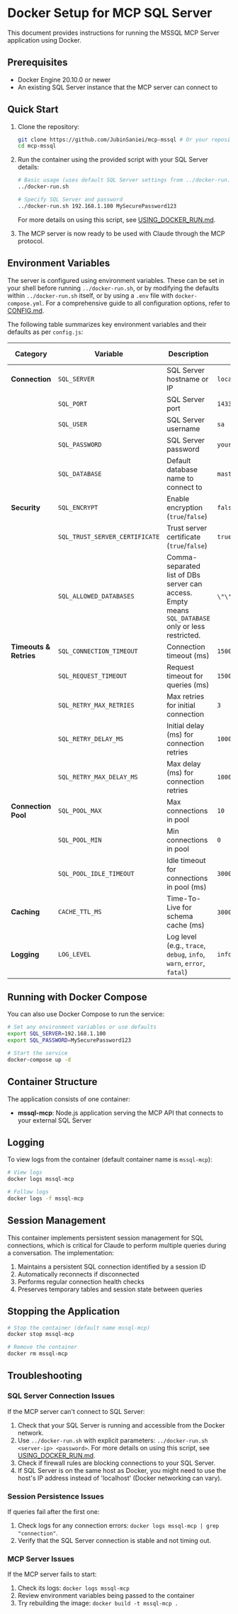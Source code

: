 # Docker Setup for MCP SQL Server

This document provides instructions for running the MSSQL MCP Server application using Docker.

## Prerequisites

- Docker Engine 20.10.0 or newer
- An existing SQL Server instance that the MCP server can connect to

## Quick Start

1. Clone the repository:
   ```bash
   git clone https://github.com/JubinSaniei/mcp-mssql # Or your repository URL
   cd mcp-mssql
   ```

2. Run the container using the provided script with your SQL Server details:
   ```bash
   # Basic usage (uses default SQL Server settings from ../docker-run.sh)
   ../docker-run.sh

   # Specify SQL Server and password
   ../docker-run.sh 192.168.1.100 MySecurePassword123
   ```
   For more details on using this script, see [USING_DOCKER_RUN.md](USING_DOCKER_RUN.md).

3. The MCP server is now ready to be used with Claude through the MCP protocol.

## Environment Variables

The server is configured using environment variables. These can be set in your shell before running `../docker-run.sh`, or by modifying the defaults within `../docker-run.sh` itself, or by using a `.env` file with `docker-compose.yml`.
For a comprehensive guide to all configuration options, refer to [CONFIG.md](CONFIG.md).

The following table summarizes key environment variables and their defaults as per `config.js`:

| Category             | Variable                         | Description                                                                 | Default (from config.js) |
|----------------------|----------------------------------|-----------------------------------------------------------------------------|--------------------------|
| **Connection**       | `SQL_SERVER`                     | SQL Server hostname or IP                                                   | `localhost`              |
|                      | `SQL_PORT`                       | SQL Server port                                                             | `1433`                   |
|                      | `SQL_USER`                       | SQL Server username                                                         | `sa`                     |
|                      | `SQL_PASSWORD`                   | SQL Server password                                                         | `yourStrong(!)Password`  |
|                      | `SQL_DATABASE`                   | Default database name to connect to                                         | `master`                 |
| **Security**         | `SQL_ENCRYPT`                    | Enable encryption (`true`/`false`)                                          | `false`                  |
|                      | `SQL_TRUST_SERVER_CERTIFICATE`   | Trust server certificate (`true`/`false`)                                   | `true`                   |
|                      | `SQL_ALLOWED_DATABASES`          | Comma-separated list of DBs server can access. Empty means `SQL_DATABASE` only or less restricted. | `\"\"` (empty string)    |
| **Timeouts & Retries** | `SQL_CONNECTION_TIMEOUT`         | Connection timeout (ms)                                                     | `15000`                  |
|                      | `SQL_REQUEST_TIMEOUT`            | Request timeout for queries (ms)                                            | `15000`                  |
|                      | `SQL_RETRY_MAX_RETRIES`          | Max retries for initial connection                                          | `3`                      |
|                      | `SQL_RETRY_DELAY_MS`             | Initial delay (ms) for connection retries                                   | `1000`                   |
|                      | `SQL_RETRY_MAX_DELAY_MS`         | Max delay (ms) for connection retries                                       | `10000`                  |
| **Connection Pool**  | `SQL_POOL_MAX`                   | Max connections in pool                                                     | `10`                     |
|                      | `SQL_POOL_MIN`                   | Min connections in pool                                                     | `0`                      |
|                      | `SQL_POOL_IDLE_TIMEOUT`          | Idle timeout for connections in pool (ms)                                   | `30000`                  |
| **Caching**          | `CACHE_TTL_MS`                   | Time-To-Live for schema cache (ms)                                          | `300000` (5 minutes)     |
| **Logging**          | `LOG_LEVEL`                      | Log level (e.g., `trace`, `debug`, `info`, `warn`, `error`, `fatal`)        | `info`                   |

## Running with Docker Compose

You can also use Docker Compose to run the service:

```bash
# Set any environment variables or use defaults
export SQL_SERVER=192.168.1.100
export SQL_PASSWORD=MySecurePassword123

# Start the service
docker-compose up -d
```

## Container Structure

The application consists of one container:

- **mssql-mcp**: Node.js application serving the MCP API that connects to your external SQL Server

## Logging

To view logs from the container (default container name is `mssql-mcp`):

```bash
# View logs
docker logs mssql-mcp

# Follow logs
docker logs -f mssql-mcp
```

## Session Management

This container implements persistent session management for SQL connections, which is critical for Claude to perform multiple queries during a conversation. The implementation:

1. Maintains a persistent SQL connection identified by a session ID
2. Automatically reconnects if disconnected
3. Performs regular connection health checks
4. Preserves temporary tables and session state between queries

## Stopping the Application

```bash
# Stop the container (default name mssql-mcp)
docker stop mssql-mcp

# Remove the container
docker rm mssql-mcp
```

## Troubleshooting

### SQL Server Connection Issues

If the MCP server can't connect to SQL Server:

1. Check that your SQL Server is running and accessible from the Docker network.
2. Use `../docker-run.sh` with explicit parameters: `../docker-run.sh <server-ip> <password>`. For more details on using this script, see [USING_DOCKER_RUN.md](USING_DOCKER_RUN.md).
3. Check if firewall rules are blocking connections to your SQL Server.
4. If SQL Server is on the same host as Docker, you might need to use the host's IP address instead of 'localhost' (Docker networking can vary).

### Session Persistence Issues

If queries fail after the first one:

1. Check logs for any connection errors: `docker logs mssql-mcp | grep "connection"`.
2. Verify that the SQL Server connection is stable and not timing out.

### MCP Server Issues

If the MCP server fails to start:

1. Check its logs: `docker logs mssql-mcp`
2. Review environment variables being passed to the container
3. Try rebuilding the image: `docker build -t mssql-mcp .`